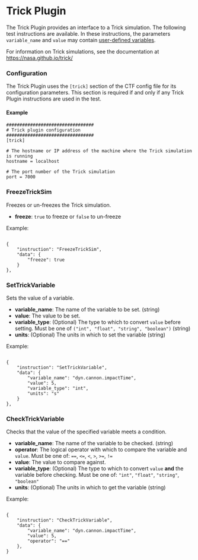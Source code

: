 # Trick Plugin

The Trick Plugin provides an interface to a Trick simulation. The following test instructions are available.
In these instructions, the parameters `variable_name` and `value` may contain [user-defined variables](../variable_plugin/README.md).

For information on Trick simulations, see the documentation at https://nasa.github.io/trick/

### Configuration

The Trick Plugin uses the `[trick]` section of the CTF config file for its configuration parameters.
This section is required if and only if any Trick Plugin instructions are used in the test.

#### Example
```
#################################
# Trick plugin configuration
#################################
[trick]

# The hostname or IP address of the machine where the Trick simulation is running
hostname = localhost

# The port number of the Trick simulation
port = 7000
```

### FreezeTrickSim
Freezes or un-freezes the Trick simulation.
- **freeze**: `true` to freeze or `false` to un-freeze

Example:
<pre><code>
{
    "instruction": "FreezeTrickSim",
    "data": {
        "freeze": true
    }
},
</code></pre>

### SetTrickVariable
Sets the value of a variable.
- **variable_name**: The name of the variable to be set. (string)
- **value**: The value to be set.
- **variable_type**: (Optional) The type to which to convert `value` before setting. Must be one of `("int", "float", "string", "boolean")` (string)
- **units**: (Optional) The units in which to set the variable (string)

Example:
<pre><code>
{
    "instruction": "SetTrickVariable",
    "data": {
        "variable_name": "dyn.cannon.impactTime",
        "value": 5,
        "variable_type": "int",
        "units": "s"
    }
},
</code></pre>

### CheckTrickVariable
Checks that the value of the specified variable meets a condition.
- **variable_name**: The name of the variable to be checked. (string)
- **operator**: The logical operator with which to compare the variable and `value`. Must be one of: `==`, `<=`, `<`, `>`, `>=`, `!=`
- **value**: The value to compare against.
- **variable_type**: (Optional) The type to which to convert `value` **and** the variable before checking. Must be one of: `"int"`, `"float"`, `"string"`, `"boolean"`
- **units**: (Optional) The units in which to get the variable (string)

Example:
<pre><code>
{
    "instruction": "CheckTrickVariable",
    "data": {
        "variable_name": "dyn.cannon.impactTime",
        "value": 5,
        "operator": "=="
    },
}
</code></pre>
